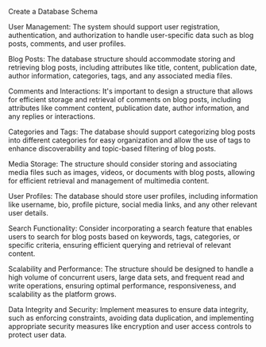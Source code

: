 Create a Database Schema

User Management: The system should support user registration, authentication, and authorization to handle user-specific data such as blog posts, comments, and user profiles.

Blog Posts: The database structure should accommodate storing and retrieving blog posts, including attributes like title, content, publication date, author information, categories, tags, and any associated media files.

Comments and Interactions: It's important to design a structure that allows for efficient storage and retrieval of comments on blog posts, including attributes like comment content, publication date, author information, and any replies or interactions.

Categories and Tags: The database should support categorizing blog posts into different categories for easy organization and allow the use of tags to enhance discoverability and topic-based filtering of blog posts.

Media Storage: The structure should consider storing and associating media files such as images, videos, or documents with blog posts, allowing for efficient retrieval and management of multimedia content.

User Profiles: The database should store user profiles, including information like username, bio, profile picture, social media links, and any other relevant user details.

Search Functionality: Consider incorporating a search feature that enables users to search for blog posts based on keywords, tags, categories, or specific criteria, ensuring efficient querying and retrieval of relevant content.

Scalability and Performance: The structure should be designed to handle a high volume of concurrent users, large data sets, and frequent read and write operations, ensuring optimal performance, responsiveness, and scalability as the platform grows.

Data Integrity and Security: Implement measures to ensure data integrity, such as enforcing constraints, avoiding data duplication, and implementing appropriate security measures like encryption and user access controls to protect user data.
